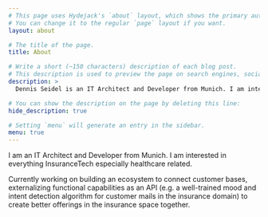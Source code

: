 ```yaml
---
# This page uses Hydejack's `about` layout, which shows the primary author's picture and about text at the top.
# You can change it to the regular `page` layout if you want.
layout: about

# The title of the page.
title: About

# Write a short (~150 characters) description of each blog post.
# This description is used to preview the page on search engines, social media, etc.
description: >
  Dennis Seidel is an IT Architect and Developer from Munich. I am interested in everything InsuranceTech especially healthcare related.

# You can show the description on the page by deleting this line:
hide_description: true

# Setting `menu` will generate an entry in the sidebar.
menu: true
---
```


I am an IT Architect and Developer from Munich. I am interested in everything InsuranceTech especially healthcare related.

Currently working on building an ecosystem to connect customer bases, externalizing functional capabilities as an API (e.g. a well-trained mood and intent detection algorithm for customer mails in the insurance domain) to create better offerings in the insurance space together.